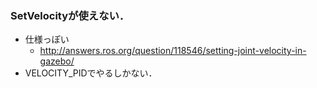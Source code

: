 ### SetVelocityが使えない．
- 仕様っぽい
  - http://answers.ros.org/question/118546/setting-joint-velocity-in-gazebo/
- VELOCITY_PIDでやるしかない．
